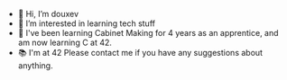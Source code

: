 - 👋 Hi, I’m douxev
- 👀 I’m interested in learning tech stuff
- 🌱 I've been learning Cabinet Making for 4 years as an apprentice, and am now learning C at 42.
- 📚 I'm at 42
      Please contact me if you have any suggestions about anything.
